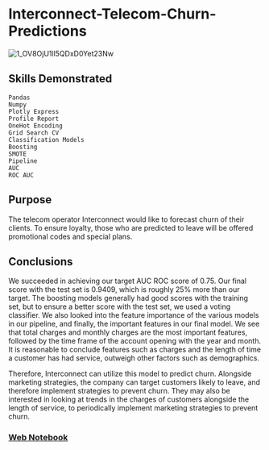 # Interconnect-Telecom-Churn-Predictions

![1_OV8OjU1ll5QDxD0Yet23Nw](https://user-images.githubusercontent.com/115895428/223225269-74f410fa-3eab-4f6c-ab4f-dc95bbfa8b6a.png)


## Skills Demonstrated
    Pandas
    Numpy
    Plotly Express
    Profile Report
    OneHot Encoding
    Grid Search CV
    Classification Models
    Boosting
    SMOTE
    Pipeline
    AUC
    ROC AUC

## Purpose
The telecom operator Interconnect would like to forecast churn of their clients. To ensure loyalty, those who are predicted to leave will be offered promotional codes and special plans. 

## Conclusions
We succeeded in achieving our target AUC ROC score of 0.75. Our final score with the test set is 0.9409, which is roughly 25% more than our target. The boosting models generally had good scores with the training set, but to ensure a better score with the test set, we used a voting classifier. We also looked into the feature importance of the various models in our pipeline, and finally, the important features in our final model. We see that total charges and monthly charges are the most important features, followed by the time frame of the account opening with the year and month. It is reasonable to conclude features such as charges and the length of time a customer has had service, outweigh other factors such as demographics.

Therefore, Interconnect can utilize this model to predict churn. Alongside marketing strategies, the company can target customers likely to leave, and therefore implement strategies to prevent churn. They may also be interested in looking at trends in the charges of customers alongside the length of service, to periodically implement marketing strategies to prevent churn. 

### [Web Notebook](https://jodiambra.github.io/Interconnect-Telecom-Churn-Predictions/)



